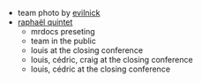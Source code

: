 - team photo by [evilnick](https://www.flickr.com/photos/evilnick/)
- [raphaël quintet](https://www.flickr.com/photos/raphaelquinet/albums/72157600264092094)
  - mrdocs preseting
  - team in the public
  - louis at the closing conference
  - louis, cédric, craig at the closing conference
  - louis, cédric at the closing conference

